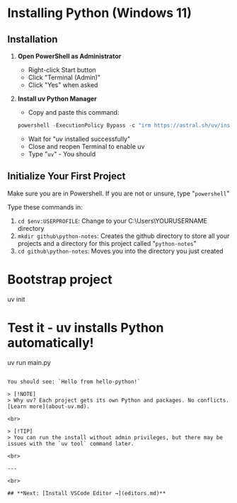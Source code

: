 # Installing Python (Windows 11)

## Installation

1. **Open PowerShell as Administrator**
   - Right-click Start button
   - Click "Terminal (Admin)" 
   - Click "Yes" when asked

2. **Install uv Python Manager**
   - Copy and paste this command:<br>

   ```powershell
   powershell -ExecutionPolicy Bypass -c "irm https://astral.sh/uv/install.ps1 | iex"
   ```

   - Wait for "uv installed successfully"
   - Close and reopen Terminal to enable uv
   - Type "```uv```" - You should 

## Initialize Your First Project
Make sure you are in Powershell. If you are not or unsure, type "```powershell```"

Type these commands in:
1. ```cd $env:USERPROFILE```: Change to your C:\Users\YOURUSERNAME directory
2. ```mkdir github\python-notes```: Creates the github directory to store all your projects and a directory for this project called "```python-notes```"
3. ```cd github\python-notes```: Moves you into the directory you just created
   


# Bootstrap project
uv init

# Test it - uv installs Python automatically!
uv run main.py
```

You should see: `Hello from hello-python!`

> [!NOTE]
> Why uv? Each project gets its own Python and packages. No conflicts. [Learn more](about-uv.md).

<br>

> [!TIP]
> You can run the install without admin privileges, but there may be issues with the `uv tool` command later.

<br>

---

<br>

## **Next: [Install VSCode Editor →](editors.md)**
